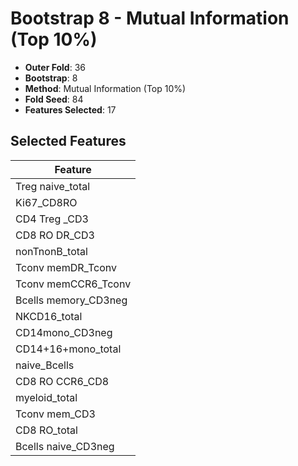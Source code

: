 # Bootstrap 8 - Mutual Information (Top 10%)

- **Outer Fold**: 36
- **Bootstrap**: 8
- **Method**: Mutual Information (Top 10%)
- **Fold Seed**: 84
- **Features Selected**: 17

## Selected Features

| Feature |
|---------|
| Treg naive_total |
| Ki67_CD8RO |
| CD4 Treg _CD3 |
| CD8 RO DR_CD3 |
| nonTnonB_total |
| Tconv memDR_Tconv |
| Tconv memCCR6_Tconv |
| Bcells memory_CD3neg |
| NKCD16_total |
| CD14mono_CD3neg |
| CD14+16+mono_total |
| naive_Bcells |
| CD8 RO CCR6_CD8 |
| myeloid_total |
| Tconv mem_CD3 |
| CD8 RO_total |
| Bcells naive_CD3neg |
